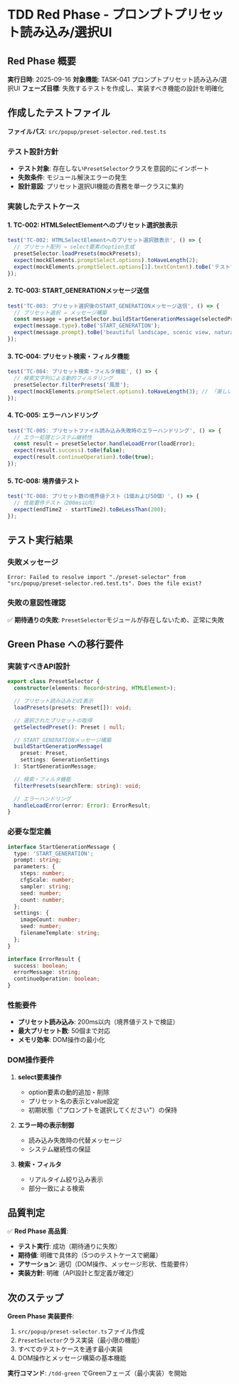 # TDD Red Phase - プロンプトプリセット読み込み/選択UI

## Red Phase 概要

**実行日時**: 2025-09-16
**対象機能**: TASK-041 プロンプトプリセット読み込み/選択UI
**フェーズ目標**: 失敗するテストを作成し、実装すべき機能の設計を明確化

## 作成したテストファイル

**ファイルパス**: `src/popup/preset-selector.red.test.ts`

### テスト設計方針

- **テスト対象**: 存在しない`PresetSelector`クラスを意図的にインポート
- **失敗条件**: モジュール解決エラーの発生
- **設計意図**: プリセット選択UI機能の責務を単一クラスに集約

### 実装したテストケース

#### 1. TC-002: HTMLSelectElementへのプリセット選択肢表示
```typescript
test('TC-002: HTMLSelectElementへのプリセット選択肢表示', () => {
  // プリセット配列 → select要素のoption生成
  presetSelector.loadPresets(mockPresets);
  expect(mockElements.promptSelect.options).toHaveLength(2);
  expect(mockElements.promptSelect.options[1].textContent).toBe('テストプリセット');
});
```

#### 2. TC-003: START_GENERATIONメッセージ送信
```typescript
test('TC-003: プリセット選択後のSTART_GENERATIONメッセージ送信', () => {
  // プリセット選択 → メッセージ構築
  const message = presetSelector.buildStartGenerationMessage(selectedPreset, settings);
  expect(message.type).toBe('START_GENERATION');
  expect(message.prompt).toBe('beautiful landscape, scenic view, natural lighting, high quality, detailed');
});
```

#### 3. TC-004: プリセット検索・フィルタ機能
```typescript
test('TC-004: プリセット検索・フィルタ機能', () => {
  // 検索文字列による動的フィルタリング
  presetSelector.filterPresets('風景');
  expect(mockElements.promptSelect.options).toHaveLength(3); // 「美しい風景」「風景画」のみ
});
```

#### 4. TC-005: エラーハンドリング
```typescript
test('TC-005: プリセットファイル読み込み失敗時のエラーハンドリング', () => {
  // エラー処理とシステム継続性
  const result = presetSelector.handleLoadError(loadError);
  expect(result.success).toBe(false);
  expect(result.continueOperation).toBe(true);
});
```

#### 5. TC-008: 境界値テスト
```typescript
test('TC-008: プリセット数の境界値テスト（1個および50個）', () => {
  // 性能要件テスト（200ms以内）
  expect(endTime2 - startTime2).toBeLessThan(200);
});
```

## テスト実行結果

### 失敗メッセージ
```
Error: Failed to resolve import "./preset-selector" from "src/popup/preset-selector.red.test.ts". Does the file exist?
```

### 失敗の意図性確認
✅ **期待通りの失敗**: `PresetSelector`モジュールが存在しないため、正常に失敗

## Green Phase への移行要件

### 実装すべきAPI設計

```typescript
export class PresetSelector {
  constructor(elements: Record<string, HTMLElement>);

  // プリセット読み込みとUI表示
  loadPresets(presets: Preset[]): void;

  // 選択されたプリセットの取得
  getSelectedPreset(): Preset | null;

  // START_GENERATIONメッセージ構築
  buildStartGenerationMessage(
    preset: Preset,
    settings: GenerationSettings
  ): StartGenerationMessage;

  // 検索・フィルタ機能
  filterPresets(searchTerm: string): void;

  // エラーハンドリング
  handleLoadError(error: Error): ErrorResult;
}
```

### 必要な型定義

```typescript
interface StartGenerationMessage {
  type: 'START_GENERATION';
  prompt: string;
  parameters: {
    steps: number;
    cfgScale: number;
    sampler: string;
    seed: number;
    count: number;
  };
  settings: {
    imageCount: number;
    seed: number;
    filenameTemplate: string;
  };
}

interface ErrorResult {
  success: boolean;
  errorMessage: string;
  continueOperation: boolean;
}
```

### 性能要件

- **プリセット読み込み**: 200ms以内（境界値テストで検証）
- **最大プリセット数**: 50個まで対応
- **メモリ効率**: DOM操作の最小化

### DOM操作要件

1. **select要素操作**
   - option要素の動的追加・削除
   - プリセット名の表示とvalue設定
   - 初期状態（"プロンプトを選択してください"）の保持

2. **エラー時の表示制御**
   - 読み込み失敗時の代替メッセージ
   - システム継続性の保証

3. **検索・フィルタ**
   - リアルタイム絞り込み表示
   - 部分一致による検索

## 品質判定

✅ **Red Phase 高品質**:
- **テスト実行**: 成功（期待通りに失敗）
- **期待値**: 明確で具体的（5つのテストケースで網羅）
- **アサーション**: 適切（DOM操作、メッセージ形状、性能要件）
- **実装方針**: 明確（API設計と型定義が確定）

## 次のステップ

**Green Phase 実装要件**:
1. `src/popup/preset-selector.ts`ファイル作成
2. `PresetSelector`クラス実装（最小限の機能）
3. すべてのテストケースを通す最小実装
4. DOM操作とメッセージ構築の基本機能

**実行コマンド**: `/tdd-green` でGreenフェーズ（最小実装）を開始